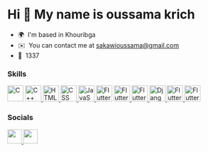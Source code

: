 Hi 👋 My name is oussama krich
==============================

*   🌍  I'm based in Khouribga
*   ✉️  You can contact me at [sakawioussama@gmail.com](mailto:sakawioussama@gmail.com)
*   🧠  1337
### Skills
<p align="left">
                                <a href="https://docs.microsoft.com/en-us/cpp/?view=msvc-170" target="_blank" rel="noreferrer"><img src="https://raw.githubusercontent.com/danielcranney/readme-generator/main/public/icons/skills/c-colored.svg" width="36" height="36" alt="C" /></a>
<a href="https://docs.microsoft.com/en-us/cpp/?view=msvc-170" target="_blank" rel="noreferrer">
  <img src="https://img.icons8.com/?size=512&id=40669&format=png" width="36" height="36" alt="C++" />
</a>
  <a href="https://developer.mozilla.org/en-US/docs/Web/HTML" target="_blank" rel="noreferrer">
  <img src="https://img.icons8.com/?size=512&id=20909&format=png" width="36" height="36" alt="HTML" />
</a>
  <a href="https://developer.mozilla.org/en-US/docs/Web/CSS" target="_blank" rel="noreferrer">
  <img src="https://img.icons8.com/?size=2x&id=21278&format=png" width="36" height="36" alt="CSS" />
</a>
<a href="https://developer.mozilla.org/en-US/docs/Web/JavaScript" target="_blank" rel="noreferrer">
  <img src="https://raw.githubusercontent.com/danielcranney/readme-generator/main/public/icons/skills/javascript-colored.svg" width="36" height="36" alt="JavaScript" />
</a>

<a  href="https://tailwindcss.com/" target="_blank" rel="noreferrer" style="text-decoration: none;">
  <img src="https://skillicons.dev/icons?i=tailwind" width="36" height="36" alt="Flutter" />
</a>
  
<a href="https://react.dev/" target="_blank" rel="noreferrer">
  <img src="https://skillicons.dev/icons?i=react" width="36" height="36" alt="Flutter" />
</a>

<a href="[https://flutter.dev/](https://nextjs.org/)" target="_blank" rel="noreferrer">
  <img src="https://skillicons.dev/icons?i=nextjs" width="36" height="36" alt="Flutter" />
</a>

<a href="https://www.djangoproject.com" target="_blank" rel="noreferrer">
  <img src="https://skillicons.dev/icons?i=django" width="36" height="36" alt="Django" />
</a>

<a href="https://flutter.dev/" target="_blank" rel="noreferrer">
  <img src="https://skillicons.dev/icons?i=flutter" width="36" height="36" alt="Flutter" />
</a>


<a href="https://www.docker.com/" target="_blank" rel="noreferrer">
  <img src="https://skillicons.dev/icons?i=docker" width="36" height="36" alt="Flutter" />
</a>


</p>
                    
 ### Socials
<p align="left">  
  <a href="https://www.twitter.com/OSakawi" target="_blank" rel="noreferrer">
    <img src="https://skillicons.dev/icons?i=twitter" width="32" height="32" />
  </a>
  <a href="linkedin.com/in/oussamakrich/" target="_blank" rel="noreferrer">
    <img src="https://skillicons.dev/icons?i=linkedin" width="32" height="32" />
  </a>

</p>
